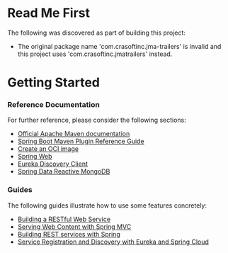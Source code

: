 # Read Me First

The following was discovered as part of building this project:

* The original package name 'com.crasoftinc.jma-trailers' is invalid and this project uses 'com.crasoftinc.jmatrailers'
  instead.

# Getting Started

### Reference Documentation

For further reference, please consider the following sections:

* [Official Apache Maven documentation](https://maven.apache.org/guides/index.html)
* [Spring Boot Maven Plugin Reference Guide](https://docs.spring.io/spring-boot/docs/2.5.3/maven-plugin/reference/html/)
* [Create an OCI image](https://docs.spring.io/spring-boot/docs/2.5.3/maven-plugin/reference/html/#build-image)
* [Spring Web](https://docs.spring.io/spring-boot/docs/2.5.4/reference/htmlsingle/#boot-features-developing-web-applications)
* [Eureka Discovery Client](https://docs.spring.io/spring-cloud-netflix/docs/current/reference/html/#service-discovery-eureka-clients)
* [Spring Data Reactive MongoDB](https://docs.spring.io/spring-boot/docs/2.5.4/reference/htmlsingle/#boot-features-mongodb)

### Guides

The following guides illustrate how to use some features concretely:

* [Building a RESTful Web Service](https://spring.io/guides/gs/rest-service/)
* [Serving Web Content with Spring MVC](https://spring.io/guides/gs/serving-web-content/)
* [Building REST services with Spring](https://spring.io/guides/tutorials/bookmarks/)
* [Service Registration and Discovery with Eureka and Spring Cloud](https://spring.io/guides/gs/service-registration-and-discovery/)

